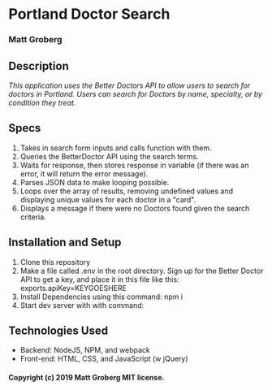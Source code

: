 # Portland Doctor Search
### Matt Groberg

## Description

_This application uses the Better Doctors API to allow users to search for doctors in Portland. Users can search for Doctors by name, specialty, or by condition they treat._

## Specs

1. Takes in search form inputs and calls function with them.
2. Queries the BetterDoctor API using the search terms.
3. Waits for response, then stores response in variable (if there was an error, it will return the error message).
4. Parses JSON data to make looping possible.
5. Loops over the array of results, removing undefined values and displaying unique values for each doctor in a "card".
6. Displays a message if there were no Doctors found given the search criteria.

## Installation and Setup

1. Clone this repository
2. Make a file called .env in the root directory. Sign up for the Better Doctor API to get a key, and place it in this file like this:
exports.apiKey=KEYGOESHERE
3. Install Dependencies using this command: npm i
4. Start dev server with with command:


## Technologies Used

* Backend: NodeJS, NPM, and webpack
* Front-end: HTML, CSS, and JavaScript (w jQuery)

#### Copyright (c) 2019 Matt Groberg MIT license.
